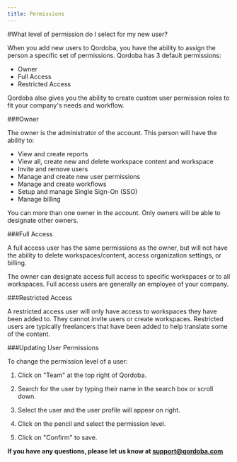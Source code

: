```yaml
---
title: Permissions
---
```


#What level of permission do I select for my new user?

When you add new users to Qordoba, you have the ability to assign the person a specific set of permissions. Qordoba has 3 default permissions:

  - Owner
  - Full Access
  - Restricted Access

Qordoba also gives you the ability to create custom user permission roles to fit your company's needs and workflow.


###Owner

The owner is the administrator of the account. This person will have the ability to:

  - View and create reports
  - View all, create new and delete workspace content and workspace
  - Invite and remove users
  - Manage and create new user permissions
  - Manage and create workflows
  - Setup and manage Single Sign-On (SSO)
  - Manage billing

You can more than one owner in the account. Only owners will be able to designate other owners.


###Full Access

A full access user has the same permissions as the owner, but will not have the ability to delete workspaces/content, access organization settings, or billing. 

The owner can designate access full access to specific workspaces or to all workspaces. Full access users are generally an employee of your company.


###Restricted Access 

A restricted access user will only have access to workspaces they have been added to. They cannot invite users or create workspaces. Restricted users are typically freelancers that have been added to help translate some of the content. 


###Updating User Permissions

To change the permission level of a user:

  1. Click on "Team" at the top right of Qordoba.

  2. Search for the user by typing their name in the search box or scroll down.

  3. Select the user and the user profile will appear on right.

  4. Click on the pencil and select the permission level.

  5. Click on "Confirm" to save.
 
 
**If you have any questions, please let us know at support@qordoba.com**


